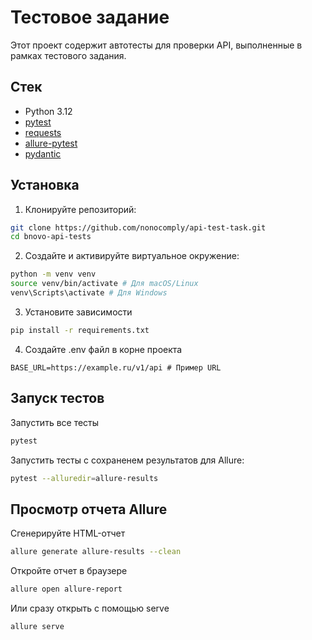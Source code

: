 # Тестовое задание

Этот проект содержит автотесты для проверки API, выполненные в рамках тестового задания.

## Стек

- Python 3.12
- [pytest](https://docs.pytest.org/)
- [requests](https://docs.python-requests.org/)
- [allure-pytest](https://github.com/allure-framework/allure-python)
- [pydantic](https://docs.pydantic.dev/)

## Установка

1. Клонируйте репозиторий:

```bash
git clone https://github.com/nonocomply/api-test-task.git
cd bnovo-api-tests
```
2. Создайте и активируйте виртуальное окружение:

```bash
python -m venv venv
source venv/bin/activate # Для macOS/Linux
venv\Scripts\activate # Для Windows
```
3. Установите зависимости

```bash
pip install -r requirements.txt
```

4. Создайте .env файл в корне проекта
```dotenv
BASE_URL=https://example.ru/v1/api # Пример URL
```

## Запуск тестов
Запустить все тесты
```bash
pytest
```

Запустить тесты с сохраненем результатов для Allure:
```bash
pytest --alluredir=allure-results
```

## Просмотр отчета Allure

Сгенерируйте HTML-отчет
```bash
allure generate allure-results --clean
```

Откройте отчет в браузере
```bash
allure open allure-report
```

Или сразу открыть с помощью serve
```bash
allure serve
```
